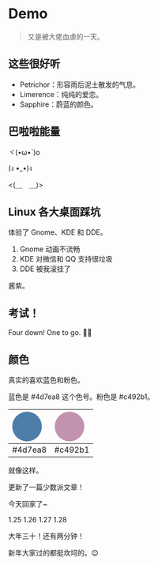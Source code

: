 # Demo

> 又是被大佬血虐的一天。

## 这些很好听

- Petrichor：形容雨后泥土散发的气息。
- Limerence：纯纯的爱恋。
- Sapphire：蔚蓝的颜色。

## 巴啦啦能量

ヾ(•ω•`)o

(ง •_•)ง

<(＿　＿)>

## Linux 各大桌面踩坑

体验了 Gnome、KDE 和 DDE。

1. Gnome 动画不流畅
2. KDE 对微信和 QQ 支持很垃圾
3. DDE 被我滚挂了

酱紫。

## 考试！

Four down! One to go. 🐱‍🏍

## 颜色

真实的喜欢蓝色和粉色。

蓝色是 #4d7ea8 这个色号。粉色是 #c492b1。

| <div style="width: 60px; height: 60px; border-radius: 30px; background-color: #4d7ea8;"></div> | <div style="width: 60px; height: 60px; border-radius: 30px; background-color: #c492b1;"></div> |
|:--:|:--:|
| #4d7ea8 | #c492b1 |

就像这样。

更新了一篇少数派文章！

今天回家了~

1.25 1.26 1.27 1.28

大年三十！还有两分钟！

新年大家过的都挺坎坷的。😌

